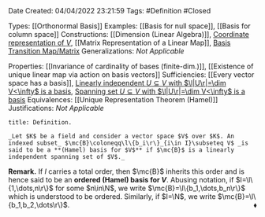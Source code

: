 <br />
<br />

Date Created: 04/04/2022 23:21:59
Tags: #Definition #Closed

Types: [[Orthonormal Basis]]
Examples: [[Basis for null space]], [[Basis for column space]]
Constructions: [[Dimension (Linear Algebra)]], [Coordinate representation of $V$](Coordinate%20Representation%20of%20Finite-dim.%20Vector%20Spaces.md), [[Matrix Representation of a Linear Map]], [Basis Transition Map/Matrix](Basis%20Transition%20Map;%20Change%20of%20Basis%20Matrix.md)
Generalizations: _Not Applicable_

Properties: [[Invariance of cardinality of bases (finite-dim.)]], [[Existence of unique linear map via action on basis vectors]]
Sufficiencies: [[Every vector space has a basis]], [Linearly independent $U\subseteq V$ with $\l|U\r|=\dim V<\infty$ is a basis](Linearly%20independent%20set%20with%20same%20cardinality%20as%20dimension%20(finite)%20is%20a%20basis.md), [Spanning set $U\subseteq V$ with $\l|U\r|=\dim V<\infty$ is a basis](Spanning%20subset%20with%20same%20cardinality%20as%20dimension%20(finite)%20is%20a%20basis.md)
Equivalences: [[Unique Representation Theorem (Hamel)]]
Justifications: _Not Applicable_

``` ad-Definition
title: Definition.

_Let $K$ be a field and consider a vector space $V$ over $K$. An indexed subset_ $\mc{B}\coloneqq\l\{b_i\r\}_{i\in I}\subseteq V$ _is said to be a **(Hamel) basis for $V$** if $\mc{B}$ is a linearly independent spanning set of $V$._

```

**Remark.** If $I$ carries a total order, then $\mc{B}$ inherits this order and is hence said to be an **ordered (Hamel) basis for $V$**. Abusing notation, if $I=\l\{1,\dots,n\r\}$ for some $n\in\N$, we write $\mc{B}=\l\{b_1,\dots,b_n\r\}$ which is understood to be ordered. Similarly, if $I=\N$, we write $\mc{B}=\l\{b_1,b_2,\dots\r\}$.<span style="float:right;">$\blacklozenge$</span>
